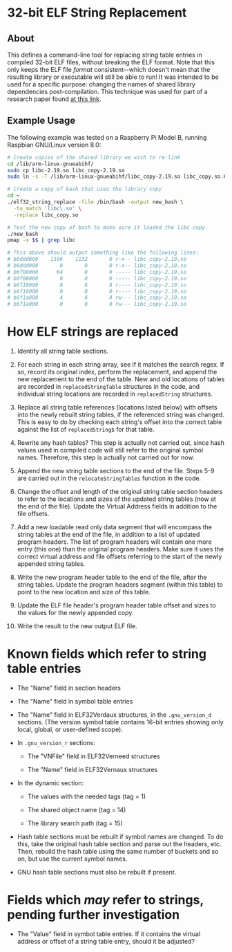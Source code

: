 32-bit ELF String Replacement
=============================

About
-----

This defines a command-line tool for replacing string table entries in compiled
32-bit ELF files, without breaking the ELF format. Note that this only keeps
the ELF file *format* consistent--which doesn't mean that the resulting library
or executable will still be able to run! It was intended to be used for a
specific purpose: changing the names of shared library dependencies
post-compilation. This technique was used for part of a research paper found
[at this link](https://cs.unc.edu/~anderson/papers/rtas17a.pdf).

Example Usage
-------------

The following example was tested on a Raspberry Pi Model B, running Raspbian
GNU/Linux version 8.0:

```bash
# Create copies of the shared library we wish to re-link
cd /lib/arm-linux-gnueabihf/
sudo cp libc-2.19.so libc_copy-2.19.so
sudo ln -s -T /lib/arm-linux-gnueabihf/libc_copy-2.19.so libc_copy.so.6

# Create a copy of bash that uses the library copy
cd ~
./elf32_string_replace -file /bin/bash -output new_bash \
  -to_match 'libc\.so' \
  -replace libc_copy.so

# Test the new copy of bash to make sure it loaded the libc copy.
./new_bash
pmap -x $$ | grep libc

# This above should output something like the following lines:
# b6ddd000    1196    1132       0 r-x-- libc_copy-2.19.so
# b6ddd000       0       0       0 r-x-- libc_copy-2.19.so
# b6f08000      64       0       0 ----- libc_copy-2.19.so
# b6f08000       0       0       0 ----- libc_copy-2.19.so
# b6f18000       8       8       8 r---- libc_copy-2.19.so
# b6f18000       0       0       0 r---- libc_copy-2.19.so
# b6f1a000       4       4       4 rw--- libc_copy-2.19.so
# b6f1a000       0       0       0 rw--- libc_copy-2.19.so
```

How ELF strings are replaced
============================

 1. Identify all string table sections.

 2. For each string in each string array, see if it matches the search regex.
    If so, record its original index, perform the replacement, and append the
    new replacement to the end of the table. New and old locations of tables
    are recorded in `replacedStringTable` structures in the code, and
    individual string locations are recorded in `replacedString` structures.

 3. Replace all string table references (locations listed below) with offsets
    into the newly rebuilt string tables, if the referenced string was changed.
    This is easy to do by checking each string's offset into the correct table
    against the list of `replacedString`s for that table.

 4. Rewrite any hash tables? This step is actually not carried out, since hash
    values used in compiled code will still refer to the original symbol names.
    Therefore, this step is actually not carried out for now.

 5. Append the new string table sections to the end of the file. Steps 5-9 are
    carried out in the `relocateStringTables` function in the code.

 6. Change the offset and length of the original string table section headers
    to refer to the locations and sizes of the updated string tables (now at
    the end of the file). Update the Virtual Address fields in addition to the
    file offsets.

 7. Add a new loadable read only data segment that will encompass the string
    tables at the end of the file, in addition to a list of updated program
    headers. The list of program headers will contain one more entry (this one)
    than the original program headers. Make sure it uses the correct virtual
    address and file offsets referring to the start of the newly appended
    string tables.

 8. Write the new program header table to the end of the file, after the string
    tables. Update the program headers segment (within this table) to point to
    the new location and size of this table.

 9. Update the ELF file header's program header table offset and sizes to
    the values for the newly appended copy.

 10. Write the result to the new output ELF file.

Known fields which refer to string table entries
================================================

 - The "Name" field in section headers

 - The "Name" field in symbol table entries

 - The "Name" field in ELF32Verdaux structures, in the `.gnu_version_d`
   sections. (The version symbol table contains 16-bit entries showing only
   local, global, or user-defined scope).

 - In `.gnu_version_r` sections:

    - The "VNFile" field in ELF32Verneed structures

    - The "Name" field in ELF32Vernaux structures

 - In the dynamic section:

    - The values with the needed tags (tag = 1)

    - The shared object name (tag = 14)

    - The library search path (tag = 15)

 - Hash table sections must be rebuilt if symbol names are changed. To do this,
   take the original hash table section and parse out the headers, etc. Then,
   rebuild the hash table using the same number of buckets and so on, but use
   the current symbol names.

 - GNU hash table sections must also be rebuilt if present.

Fields which *may* refer to strings, pending further investigation
==================================================================

 - The "Value" field in symbol table entries. If it contains the virtual
   address or offset of a string table entry, should it be adjusted?
